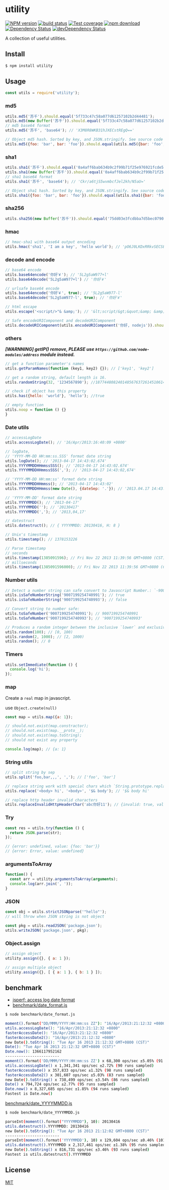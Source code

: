 # utility

[![NPM version][npm-image]][npm-url]
[![build status][travis-image]][travis-url]
[![Test coverage][codecov-image]][codecov-url]
[![npm download][download-image]][download-url]
[![Dependency Status][dependency-image]][dependency-url]
[![devDependency Status][devDependency-image]][devDependency-url]

[npm-image]: https://img.shields.io/npm/v/utility.svg?style=flat-square
[npm-url]: https://npmjs.org/package/utility
[travis-image]: https://img.shields.io/travis/node-modules/utility.svg?style=flat-square
[travis-url]: https://travis-ci.org/node-modules/utility
[codecov-image]: https://codecov.io/github/node-modules/utility/coverage.svg?branch=master
[codecov-url]: https://codecov.io/github/node-modules/utility?branch=master
[download-image]: https://img.shields.io/npm/dm/utility.svg?style=flat-square
[download-url]: https://npmjs.org/package/utility
[dependency-image]: https://david-dm.org/node-modules/utility.svg
[dependency-url]: https://david-dm.org/node-modules/utility
[devDependency-image]: https://david-dm.org/node-modules/utility/dev-status.svg
[devDependency-url]: https://david-dm.org/node-modules/utility#info=devDependencies

A collection of useful utilities.

## Install

```bash
$ npm install utility
```

## Usage

```js
const utils = require('utility');
```

### md5

```js
utils.md5('苏千').should.equal('5f733c47c58a077d61257102b2d44481');
utils.md5(new Buffer('苏千')).should.equal('5f733c47c58a077d61257102b2d44481');
// md5 base64 format
utils.md5('苏千', 'base64'); // 'X3M8R8WKB31hJXECstREgQ=='

// Object md5 hash. Sorted by key, and JSON.stringify. See source code for detail
utils.md5({foo: 'bar', bar: 'foo'}).should.equal(utils.md5({bar: 'foo', foo: 'bar'}));
```

### sha1

```js
utils.sha1('苏千').should.equal('0a4aff6bab634b9c2f99b71f25e976921fcde5a5');
utils.sha1(new Buffer('苏千')).should.equal('0a4aff6bab634b9c2f99b71f25e976921fcde5a5');
// sha1 base64 format
utils.sha1('苏千', 'base64'); // 'Ckr/a6tjS5wvmbcfJel2kh/N5aU='

// Object sha1 hash. Sorted by key, and JSON.stringify. See source code for detail
utils.sha1({foo: 'bar', bar: 'foo'}).should.equal(utils.sha1({bar: 'foo', foo: 'bar'}));
```

### sha256

```js
utils.sha256(new Buffer('苏千')).should.equal('75dd03e3fcdbba7d5bec07900bae740cc8e361d77e7df8949de421d3df5d3635');
```

### hmac

```js
// hmac-sha1 with base64 output encoding
utils.hmac('sha1', 'I am a key', 'hello world'); // 'pO6J0LKDxRRkvSECSEdxwKx84L0='
```

### decode and encode

```js
// base64 encode
utils.base64encode('你好￥'); // '5L2g5aW977+l'
utils.base64decode('5L2g5aW977+l') // '你好￥'

// urlsafe base64 encode
utils.base64encode('你好￥', true); // '5L2g5aW977-l'
utils.base64decode('5L2g5aW977-l', true); // '你好￥'

// html escape
utils.escape('<script/>"& &amp;'); // '&lt;script/&gt;&quot;&amp; &amp;'

// Safe encodeURIComponent and decodeURIComponent
utils.decodeURIComponent(utils.encodeURIComponent('你好, nodejs')).should.equal('你好, nodejs');
```

### others

___[WARNNING] getIP() remove, PLEASE use `https://github.com/node-modules/address` module instead.___

```js
// get a function parameter's names
utils.getParamNames(function (key1, key2) {}); // ['key1', 'key2']

// get a random string, default length is 16.
utils.randomString(32, '1234567890'); //18774480824014856763726145106142

// check if object has this property
utils.has({hello: 'world'}, 'hello'); //true

// empty function
utils.noop = function () {}
}
```

### Date utils

```js
// accessLogDate
utils.accessLogDate(); // '16/Apr/2013:16:40:09 +0800'

// logDate,
// 'YYYY-MM-DD HH:mm:ss.SSS' format date string
utils.logDate(); // '2013-04-17 14:43:02.674'
utils.YYYYMMDDHHmmssSSS(); // '2013-04-17 14:43:02.674'
utils.YYYYMMDDHHmmssSSS(','); // '2013-04-17 14:43:02,674'

// 'YYYY-MM-DD HH:mm:ss' format date string
utils.YYYYMMDDHHmmss(); // '2013-04-17 14:43:02'
utils.YYYYMMDDHHmmss(new Date(), {dateSep: '.'}); // '2013.04.17 14:43:02'

// 'YYYY-MM-DD' format date string
utils.YYYYMMDD(); // '2013-04-17'
utils.YYYYMMDD(''); // '20130417'
utils.YYYYMMDD(','); // '2013,04,17'

// datestruct
utils.datestruct(); // { YYYYMMDD: 20130416, H: 8 }

// Unix's timestamp
utils.timestamp(); // 1378153226

// Parse timestamp
// seconds
utils.timestamp(1385091596); // Fri Nov 22 2013 11:39:56 GMT+0800 (CST)
// millseconds
utils.timestamp(1385091596000); // Fri Nov 22 2013 11:39:56 GMT+0800 (CST)
```

### Number utils

```js
// Detect a number string can safe convert to Javascript Number.: `-9007199254740991 ~ 9007199254740991`
utils.isSafeNumberString('9007199254740991'); // true
utils.isSafeNumberString('9007199254740993'); // false

// Convert string to number safe:
utils.toSafeNumber('9007199254740991'); // 9007199254740991
utils.toSafeNumber('9007199254740993'); // '9007199254740993'

// Produces a random integer between the inclusive `lower` and exclusive `upper` bounds.
utils.random(100); // [0, 100)
utils.random(2, 1000); // [2, 1000)
utils.random(); // 0
```

### Timers

```js
utils.setImmediate(function () {
  console.log('hi');
});
```

### map

Create a `real` map in javascript.

use `Object.create(null)`

```js
const map = utils.map({a: 1});

// should.not.exist(map.constractor);
// should.not.exist(map.__proto__);
// should.not.exist(map.toString);
// should not exist any property

console.log(map); // {a: 1}
```

### String utils

```js
// split string by sep
utils.split('foo,bar,,,', ','); // ['foo', 'bar']

// replace string work with special chars which `String.prototype.replace` can't handle
utils.replace('<body> hi', '<body>', '$& body'); // '$& body hi'

// replace http header invalid characters
utils.replaceInvalidHttpHeaderChar('abc你好11'); // {invalid: true, val: 'abc  11'}
```

### Try

```js
const res = utils.try(function () {
  return JSON.parse(str);
});

// {error: undefined, value: {foo: 'bar'}}
// {error: Error, value: undefined}
```

### argumentsToArray

```js
function() {
  const arr = utility.argumentsToArray(arguments);
  console.log(arr.join(', '));
}
```

### JSON

```js
const obj = utils.strictJSONparse('"hello"');
// will throw when JSON string is not object

const pkg = utils.readJSON('package.json');
utils.writeJSON('package.json', pkg);
```

### Object.assign


```js
// assign object
utility.assign({}, { a: 1 });

// assign multiple object
utility.assign({}, [ { a: 1 }, { b: 1 } ]);
```

## benchmark

* [jsperf: access log date format](http://jsperf.com/access-log-date-format)
* [benchmark/date_format.js](https://github.com/fengmk2/utility/blob/master/benchmark/date_format.js)

```bash
$ node benchmark/date_format.js

moment().format("DD/MMM/YYYY:HH:mm:ss ZZ"): "16/Apr/2013:21:12:32 +0800"
utils.accessLogDate(): "16/Apr/2013:21:12:32 +0800"
fasterAccessDate(): "16/Apr/2013:21:12:32 +0800"
fasterAccessDate2(): "16/Apr/2013:21:12:32 +0800"
new Date().toString(): "Tue Apr 16 2013 21:12:32 GMT+0800 (CST)"
Date(): "Tue Apr 16 2013 21:12:32 GMT+0800 (CST)"
Date.now(): 1366117952162
------------------------
moment().format('DD/MMM/YYYY:HH:mm:ss ZZ') x 68,300 ops/sec ±5.05% (91 runs sampled)
utils.accessLogDate() x 1,341,341 ops/sec ±2.72% (90 runs sampled)
fasterAccessDate() x 357,833 ops/sec ±1.32% (98 runs sampled)
fasterAccessDate2() x 301,607 ops/sec ±5.03% (83 runs sampled)
new Date().toString() x 738,499 ops/sec ±3.54% (86 runs sampled)
Date() x 794,724 ops/sec ±2.77% (95 runs sampled)
Date.now() x 8,327,685 ops/sec ±1.85% (94 runs sampled)
Fastest is Date.now()
```

[benchmark/date_YYYYMMDD.js](https://github.com/fengmk2/utility/blob/master/benchmark/date_YYYYMMDD.js)

```bash
$ node benchmark/date_YYYYMMDD.js

parseInt(moment().format("YYYYMMDD"), 10): 20130416
utils.datestruct().YYYYMMDD: 20130416
new Date().toString(): "Tue Apr 16 2013 21:12:02 GMT+0800 (CST)"
------------------------
parseInt(moment().format('YYYYMMDD'), 10) x 129,604 ops/sec ±0.46% (101 runs sampled)
utils.datestruct().YYYYMMDD x 2,317,461 ops/sec ±1.38% (95 runs sampled)
new Date().toString() x 816,731 ops/sec ±3.46% (93 runs sampled)
Fastest is utils.datestruct().YYYYMMDD
```

## License

[MIT](LICENSE.txt)
